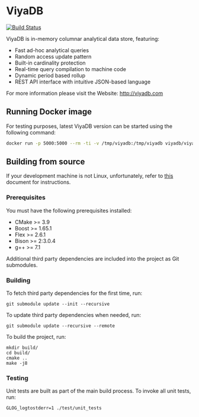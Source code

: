 ViyaDB
=======

[![Build Status](https://travis-ci.org/viyadb/viyadb.png)](https://travis-ci.org/viyadb/viyadb)

ViyaDB is in-memory columnar analytical data store, featuring:

 * Fast ad-hoc analytical queries
 * Random access update pattern
 * Built-in cardinality protection
 * Real-time query compilation to machine code
 * Dynamic period based rollup
 * REST API interface with intuitive JSON-based language

For more information please visit the Website: http://viyadb.com

## Running Docker image

For testing purposes, latest ViyaDB version can be started using the following command:

```bash
docker run -p 5000:5000 --rm -ti -v /tmp/viyadb:/tmp/viyadb viyadb/viyadb:latest
```

## Building from source

If your development machine is not Linux, unfortunately, refer to [this](devenv) document for instructions.

### Prerequisites

You must have the following prerequisites installed:

 * CMake >= 3.9
 * Boost >= 1.65.1
 * Flex >= 2.6.1
 * Bison >= 2:3.0.4
 * g++ >= 7.1

Additional third party dependencies are included into the project as Git submodules.

### Building

To fetch third party dependencies for the first time, run:

    git submodule update --init --recursive

To update third party dependencies when needed, run:

    git submodule update --recursive --remote

To build the project, run:

    mkdir build/
    cd build/
    cmake ..
    make -j8

### Testing

Unit tests are built as part of the main build process. To invoke all unit tests, run:

    GLOG_logtostderr=1 ./test/unit_tests


